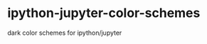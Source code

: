 ipython-jupyter-color-schemes
=============================

dark color schemes for ipython/jupyter

